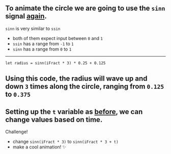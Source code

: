 To animate the circle we are going to use the `sinn` signal [again](/#/3_animation/3). 
---
`sinn` is very similar to `ssin`
- both of them expect input between `0` and `1`
- `ssin` has a range from `-1` to `1`
- `sinn` has a range from `0` to `1`
---
```
let radius = sinn(iFract * 3) * 0.25 + 0.125
```
Using this code, the radius will wave up and down `3` times along the circle, ranging from `0.125` to `0.375`
---
Setting up the `t` variable as [before](/#/3_animation/2), we can change values based on time.
---
Challenge!
- change `sinn(iFract * 3)` to `sinn(iFract * 3 + t)`
- make a cool animation! ✨